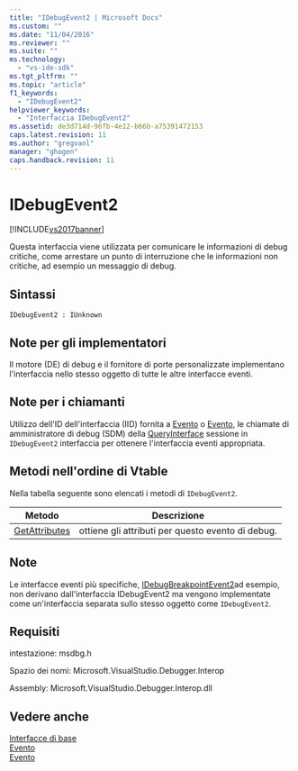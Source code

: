 ```yaml
---
title: "IDebugEvent2 | Microsoft Docs"
ms.custom: ""
ms.date: "11/04/2016"
ms.reviewer: ""
ms.suite: ""
ms.technology: 
  - "vs-ide-sdk"
ms.tgt_pltfrm: ""
ms.topic: "article"
f1_keywords: 
  - "IDebugEvent2"
helpviewer_keywords: 
  - "Interfaccia IDebugEvent2"
ms.assetid: de3d714d-96fb-4e12-b66b-a75391472153
caps.latest.revision: 11
ms.author: "gregvanl"
manager: "ghogen"
caps.handback.revision: 11
---
```

# IDebugEvent2
[!INCLUDE[vs2017banner](../../../code-quality/includes/vs2017banner.md)]

Questa interfaccia viene utilizzata per comunicare le informazioni di debug critiche, come arrestare un punto di interruzione che le informazioni non critiche, ad esempio un messaggio di debug.  
  
## Sintassi  
  
```  
IDebugEvent2 : IUnknown  
```  
  
## Note per gli implementatori  
 Il motore \(DE\) di debug e il fornitore di porte personalizzate implementano l'interfaccia nello stesso oggetto di tutte le altre interfacce eventi.  
  
## Note per i chiamanti  
 Utilizzo dell'ID dell'interfaccia \(IID\) fornita a [Evento](../../../extensibility/debugger/reference/idebugeventcallback2-event.md) o [Evento](../../../extensibility/debugger/reference/idebugportevents2-event.md), le chiamate di amministratore di debug \(SDM\) della [QueryInterface](/visual-cpp/atl/queryinterface) sessione in `IDebugEvent2` interfaccia per ottenere l'interfaccia eventi appropriata.  
  
## Metodi nell'ordine di Vtable  
 Nella tabella seguente sono elencati i metodi di `IDebugEvent2`.  
  
|Metodo|Descrizione|  
|------------|-----------------|  
|[GetAttributes](../../../extensibility/debugger/reference/idebugevent2-getattributes.md)|ottiene gli attributi per questo evento di debug.|  
  
## Note  
 Le interfacce eventi più specifiche, [IDebugBreakpointEvent2](../../../extensibility/debugger/reference/idebugbreakpointevent2.md)ad esempio, non derivano dall'interfaccia IDebugEvent2 ma vengono implementate come un'interfaccia separata sullo stesso oggetto come `IDebugEvent2`.  
  
## Requisiti  
 intestazione: msdbg.h  
  
 Spazio dei nomi: Microsoft.VisualStudio.Debugger.Interop  
  
 Assembly: Microsoft.VisualStudio.Debugger.Interop.dll  
  
## Vedere anche  
 [Interfacce di base](../../../extensibility/debugger/reference/core-interfaces.md)   
 [Evento](../../../extensibility/debugger/reference/idebugportevents2-event.md)   
 [Evento](../../../extensibility/debugger/reference/idebugeventcallback2-event.md)